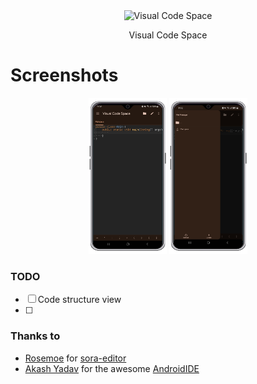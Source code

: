 <div align="center">
    <img width="125" height="125" src="./images/app_icon.png" alt="Visual Code Space" title="Visual Code Space">
    <p>Visual Code Space</p>
</div>

# Screenshots
<div align="center">
    <img width="125" height="250" src="./images/screenshot1.png" alt="Screenshot1" title="Screenshot1">
    <img width="125" height="250" src="./images/screenshot2.png" alt="Screenshot2" title="Screenshot2">
</div>

### TODO
- [ ] Code structure view
- [ ] 


### Thanks to
- [Rosemoe](https://github.com/Rosemoe) for [sora-editor](https://github.com/Rosemoe/sora-editor)
- [Akash Yadav](https://github.com/itsaky) for the awesome [AndroidIDE](https://github.com/AndroidIDEOfficial/AndroidIDE)
